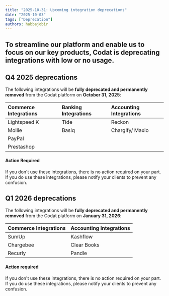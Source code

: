 ```yaml
---
title: "2025-10-31: Upcoming integration deprecations"
date: "2025-10-03"
tags: ["Deprecation"]
authors: habbajobir
---
```


To streamline our platform and enable us to focus on our key products, Codat is deprecating integrations with low or no usage. 
---
## Q4 2025 deprecations

The following integrations will be **fully deprecated and permanently removed** from the Codat platform on **October 31, 2025**:

| Commerce Integrations | Banking Integrations | Accounting Integrations |
| :--- | :--- | :--- |
| Lightspeed K | Tide | Reckon |
| Mollie | Basiq | Chargify/ Maxio |
| PayPal | | |
| Prestashop | | |

#### Action Required

If you don't use these integrations, there is no action required on your part. If you do use these integrations, please notify your clients to prevent any confusion.


## Q1 2026 deprecations

The following integrations will be **fully deprecated and permanently removed** from the Codat platform on **January 31, 2026**:

| Commerce Integrations | Accounting Integrations |
| :--- | :--- |
| SumUp | Kashflow |
| Chargebee | Clear Books |
| Recurly | Pandle |


#### Action required

If you don't use these integrations, there is no action required on your part. If you do use these integrations, please notify your clients to prevent any confusion.
